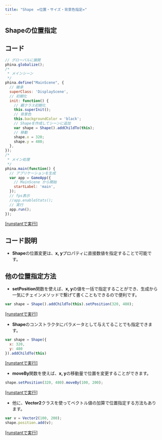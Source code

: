 ```yaml
---
title: "Shape　=位置・サイズ・背景色指定="
---
```


## Shapeの位置指定

## コード

```js
// グローバルに展開
phina.globalize();
/*
 * メインシーン
 */
phina.define("MainScene", {
  // 継承
  superClass: 'DisplayScene',
  // 初期化
  init: function() {
    // 親クラス初期化
    this.superInit();
    // 背景色
    this.backgroundColor = 'black';
    // Shapeを作成してシーンに追加
    var shape = Shape().addChildTo(this);
    // 移動
    shape.x = 320;
    shape.y = 480;
  },
});
/*
 * メイン処理
 */
phina.main(function() {
  // アプリケーションを生成
  var app = GameApp({
    // MainScene から開始
    startLabel: 'main',
  });
  // fps表示
  //app.enableStats();
  // 実行
  app.run();
});
```
[[runstantで実行]](http://runstant.com/alkn203/projects/4e8bc6e6)

## コード説明
* **Shape**の位置変更は、**x, y**プロパティに直接数値を指定することで可能です。

## 他の位置指定方法
* **setPosition**関数を使えば、**x, y**の値を一括で指定することができ、生成から一気にチェインメソッドで繋げて書くこともできるので便利です。

```js
var shape = Shape().addChildTo(this).setPosition(320, 480);
```
[[runstantで実行]](http://runstant.com/alkn203/projects/4c21e518)

* **Shape**のコンストラクタにパラメータとして与えてることでも指定できます。

```js
var shape = Shape({
  x: 320,
  y: 480
}).addChildTo(this)
```
[[runstantで実行]](http://runstant.com/alkn203/projects/81ae38a5)

* **moveBy**関数を使えば、**x, y**の移動量で位置を変更することができます。

```js
shape.setPosition(320, 480).moveBy(100, 200);
```
[[runstantで実行]](http://runstant.com/alkn203/projects/af6327d3)

* 他に、**Vector2**クラスを使ってベクトル値の加算で位置指定する方法もあります。

```js
var v = Vector2(100, 200);
shape.position.add(v);
```
[[runstantで実行]](http://runstant.com/alkn203/projects/6a11250f)
